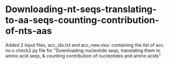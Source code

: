 # Downloading-nt-seqs-translating-to-aa-seqs-counting-contribution-of-nts-aas
Added 2 input files, acc_ids.txt and acc_new.xlsx: containing the list of acc. no.s
check2.py file for "Downloading nucleotide seqs, translating them to amino acid seqs, & counting contribution of nucleotides and amino acids"

